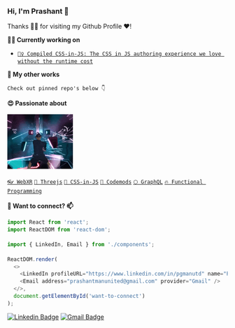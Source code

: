 ### Hi, I'm Prashant 👋

Thanks 🙇🏻 for visiting my Github Profile ❤️!

<!-- <img width="380" height="140" src="https://github-readme-stats.vercel.app/api?username=pgmanutd&show_icons=true"> -->

**👨‍💻 Currently working on**
- [`👷‍♀️ Compiled CSS-in-JS: The CSS in JS authoring experience we love without the runtime cost`](https://github.com/atlassian-labs/compiled-css-in-js)

**🔬 My other works**

`Check out pinned repo's below 👇`

**😍 Passionate about**
<br><br><img src="https://github.com/pgmanutd/pgmanutd/raw/master/assets/images/vr-gaming.gif" width="150px"><br><br>
[`👓 WebXR`](https://developer.mozilla.org/en-US/docs/Web/API/WebXR_Device_API)
[`🔻 Threejs`](https://threejs.org)
[`🎉 CSS-in-JS`](https://en.wikipedia.org/wiki/CSS-in-JS) 
[`🔧 Codemods`](https://github.com/facebook/jscodeshift)
[`⬡ GraphQL`](https://graphql.org)
[`🔥 Functional Programming`](https://en.wikipedia.org/wiki/Functional_programming)
<br><br>
**💬 Want to connect? 📫**

```ts
import React from 'react';
import ReactDOM from 'react-dom';

import { LinkedIn, Email } from './components';

ReactDOM.render(
  <>
    <LinkedIn profileURL="https://www.linkedin.com/in/pgmanutd" name="Prashant Goel" />
    <Email address="prashantmanunited@gmail.com" provider="Gmail" />
  </>, 
  document.getElementById('want-to-connect')
);
```
[![Linkedin Badge](https://img.shields.io/badge/-Prashant%20Goel-blue?style=flat-square&logo=Linkedin&logoColor=white&link=https://www.linkedin.com/in/pgmanutd)](https://www.linkedin.com/in/pgmanutd) [![Gmail Badge](https://img.shields.io/badge/-prashantmanunited@gmail.com-c14438?style=flat-square&logo=Gmail&logoColor=white&link=mailto:prashantmanunited@gmail.com)](mailto:prashantmanunited@gmail.com)

